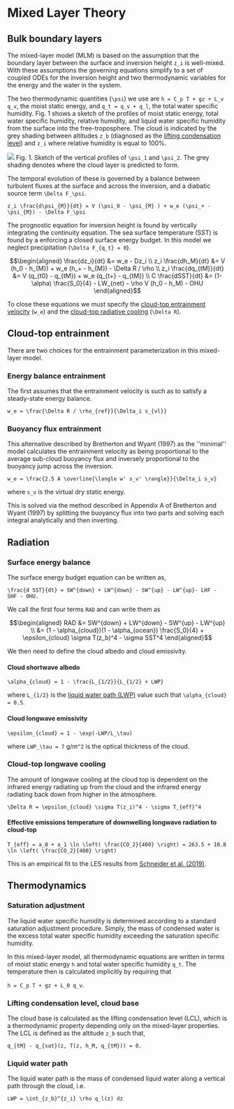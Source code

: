 # Mixed Layer Theory

## Bulk boundary layers

The mixed-layer model (MLM) is based on the assumption that the boundary layer between the surface and inversion height ``z_i`` is well-mixed. With these assumptions the governing equations simplify to a set of coupled ODEs for the inversion height and two thermodynamic variables for the energy and the water in the system.

The two thermodynamic quantities (``\psi``) we use are ``h = C_p T + gz + L_v q_v``, the moist static energy, and ``q_t = q_v + q_l``, the total water specific humidity. Fig. 1 shows a sketch of the profiles of moist static energy, total water specific humidity, relative humidity, and liquid water specific humidity from the surface into the free-troposphere. The cloud is indicated by the grey shading between altitudes ``z_b`` (diagnosed as the [lifting condensation level](#lifting-condensation-level-cloud-base)) and ``z_i`` where relative humidity is equal to 100%.

![](../../plotting/figures/mlm-diagram-with-ql.png)
Fig. 1. Sketch of the vertical profiles of ``\psi_1`` and ``\psi_2``. The grey shading denotes where the cloud layer is predicted to form.

The temporal evolution of these is governed by a balance between turbulent fluxes at the surface and across the inversion, and a diabatic source term ``\Delta F_\psi``.

``z_i \frac{d\psi_{M}}{dt} = V (\psi_0 - \psi_{M} ) + w_e (\psi_+ - \psi_{M}) - \Delta F_\psi``

The prognostic equation for inversion height is found by vertically integrating the continuity equation. The sea surface temperature (SST) is found by a enforcing a closed surface energy budget. In this model we neglect precipitation (``\Delta F_{q_t} = 0``).

```math
\begin{aligned} 
    \frac{dz_i}{dt} &= w_e - Dz_i \\ 
    z_i \frac{dh_M}{dt} &= V (h_0 - h_{M}) + w_e (h_+ - h_{M}) - \Delta R / \rho \\ 
    z_i \frac{dq_{tM}}{dt} &= V (q_{t0} - q_{tM}) + w_e (q_{t+} - q_{tM}) \\ 
    C \frac{dSST}{dt} &= (1-\alpha) \frac{S_0}{4} - LW_{net} - \rho V (h_0 - h_M) - OHU 
\end{aligned}
```

To close these equations we must specify the [cloud-top entrainment velocity](#cloud-top-entrainment) (``w_e``) and the [cloud-top radiative cooling](#radiation) (``\Delta R``).

## Cloud-top entrainment
There are two choices for the entrainment parameterization in this mixed-layer model.

### Energy balance entrainment

The first assumes that the entrainment velocity is such as to satisfy a steady-state energy balance.

``w_e = \frac{\Delta R / \rho_{ref}}{\Delta_i s_{vl}}``

### Buoyancy flux entrainment

This alternative described by Bretherton and Wyant (1997) as the ''minimal'' model calculates the entrainment velocity as being proportional to the average sub-cloud buoyancy flux and inversely proportional to the buoyancy jump across the inversion.

``w_e = \frac{2.5 A \overline{\langle w' s_v' \rangle}}{\Delta_i s_v}``

where ``s_v`` is the virtual dry static energy. 

This is solved via the method described in Appendix A of Bretherton and Wyant (1997) by splitting the buoyancy flux into two parts and solving each integral analytically and then inverting. 

## Radiation

### Surface energy balance
The surface energy budget equation can be written as,

``\frac{d SST}{dt} = SW^{down} + LW^{down} - SW^{up} - LW^{up}- LHF - SHF - OHU.``

We call the first four terms ``RAD`` and can write them as

```math
\begin{aligned} 
    RAD &= SW^{down} + LW^{down} - SW^{up} - LW^{up} \\ 
    &= (1 - \alpha_{cloud})(1 - \alpha_{ocean}) \frac{S_0}{4} + \epsilon_{cloud} \sigma T(z_b)^4 - \sigma SST^4
\end{aligned}
```

We then need to define the cloud albedo and cloud emissivity.

#### Cloud shortwave albedo
``\alpha_{cloud} = 1 - \frac{L_{1/2}}{L_{1/2} + LWP}``

where ``L_{1/2}`` is the [liquid water path (LWP)](#liquid-water-path) value such that ``\alpha_{cloud} = 0.5``.

#### Cloud longwave emissivity 
``\epsilon_{cloud} = 1 - \exp(-LWP/L_\tau)``

where ``LWP_\tau = 7`` g/m``^2`` is the optical thickness of the cloud.

### Cloud-top longwave cooling 
The amount of longwave cooling at the cloud top is dependent on the infrared energy radiating up from the cloud and the infrared energy radiating back down from higher in the atmosphere.

``\Delta R = \epsilon_{cloud} \sigma T(z_i)^4 - \sigma T_{eff}^4``

#### Effective emissions temperature of downwelling longwave radiation to cloud-top
``T_{eff} = a_0 + a_1 \ln \left( \frac{CO_2}{400} \right) = 263.5 + 10.8 \ln \left( \frac{CO_2}{400} \right)``

This is an empirical fit to the LES results from [Schneider et al. (2019)](https://doi.org/10.1038/s41561-019-0310-1). 

## Thermodynamics

### Saturation adjustment
The liquid water specific humidity is determined according to a standard saturation adjustment procedure. Simply, the mass of condensed water is the excess total water specific humidity exceeding the saturation specific humidity. 

In this mixed-layer model, all thermodynamic equations are written in terms of moist static energy ``h`` and total water specific humidity ``q_t``. The temperature then is calculated implicitly by requiring that 

``h = C_p T + gz + L_0 q_v``.

### Lifting condensation level, cloud base
The cloud base is calculated as the lifting condensation level (LCL), which is a thermodynamic property depending only on the mixed-layer properties. The LCL is defined as the altitude ``z_b`` such that,

``q_{tM} - q_{sat}(z, T(z, h_M, q_{tM})) = 0.``

### Liquid water path
The liquid water path is the mass of condensed liquid water along a vertical path through the cloud, i.e.

``LWP = \int_{z_b}^{z_i} \rho q_l(z) dz``